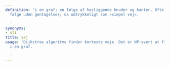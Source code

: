 ```yaml
---
definition: 'i en graf; en følge af hosliggende knuder og kanter. Ofte om en sådan
  følge uden gentagelser; da udtrykkeligt som »simpel vej«.

  '
synonyms:
- sti
title: vej
usage: 'Dijkstras algoritme finder korteste veje. Det er NP-svært at finde en hamiltonvej
  i en graf.

  '
---
```


